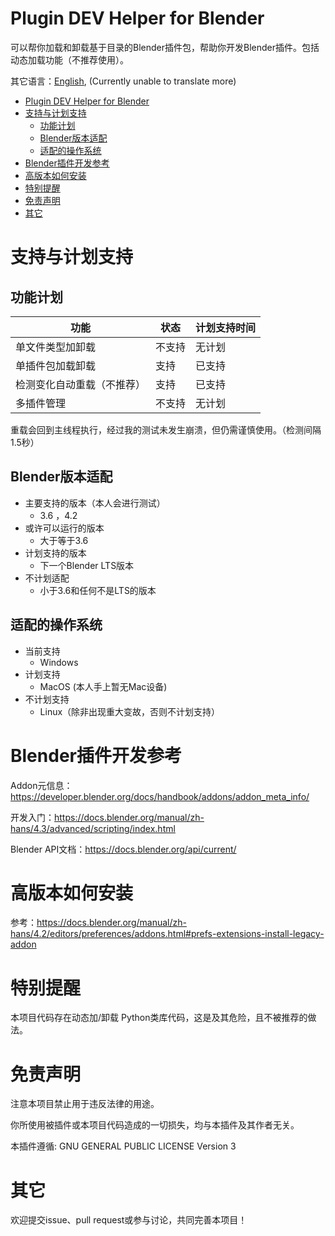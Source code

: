 # Plugin DEV Helper for Blender

可以帮你加载和卸载基于目录的Blender插件包，帮助你开发Blender插件。包括动态加载功能（不推荐使用）。

其它语言：[English](README.md), (Currently unable to translate more)

<!-- TOC -->
* [Plugin DEV Helper for Blender](#plugin-dev-helper-for-blender)
* [支持与计划支持](#支持与计划支持)
  * [功能计划](#功能计划)
  * [Blender版本适配](#blender版本适配)
  * [适配的操作系统](#适配的操作系统)
* [Blender插件开发参考](#blender插件开发参考)
* [高版本如何安装](#高版本如何安装)
* [特别提醒](#特别提醒)
* [免责声明](#免责声明)
* [其它](#其它)
<!-- TOC -->

# 支持与计划支持

## 功能计划

| 功能            | 状态  | 计划支持时间 |
|---------------|-----|--------|
| 单文件类型加卸载      | 不支持 | 无计划    |
| 单插件包加载卸载      | 支持  | 已支持    | 
| 检测变化自动重载（不推荐） | 支持  | 已支持    |
| 多插件管理         | 不支持 | 无计划    |

重载会回到主线程执行，经过我的测试未发生崩溃，但仍需谨慎使用。（检测间隔1.5秒）

## Blender版本适配

- 主要支持的版本（本人会进行测试）
    - 3.6 ，4.2
- 或许可以运行的版本
    - 大于等于3.6
- 计划支持的版本
    - 下一个Blender LTS版本
- 不计划适配
    - 小于3.6和任何不是LTS的版本

## 适配的操作系统

- 当前支持
    - Windows
- 计划支持
    - MacOS (本人手上暂无Mac设备)
- 不计划支持
    - Linux（除非出现重大变故，否则不计划支持）

# Blender插件开发参考

Addon元信息：https://developer.blender.org/docs/handbook/addons/addon_meta_info/

开发入门：https://docs.blender.org/manual/zh-hans/4.3/advanced/scripting/index.html

Blender API文档：https://docs.blender.org/api/current/

# 高版本如何安装

参考：https://docs.blender.org/manual/zh-hans/4.2/editors/preferences/addons.html#prefs-extensions-install-legacy-addon

# 特别提醒

本项目代码存在动态加/卸载 Python类库代码，这是及其危险，且不被推荐的做法。

# 免责声明

注意本项目禁止用于违反法律的用途。

你所使用被插件或本项目代码造成的一切损失，均与本插件及其作者无关。

本插件遵循: GNU GENERAL PUBLIC LICENSE Version 3

# 其它

欢迎提交issue、pull request或参与讨论，共同完善本项目！